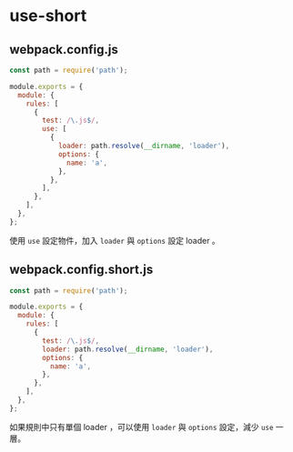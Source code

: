 # use-short

## webpack.config.js

```js
const path = require('path');

module.exports = {
  module: {
    rules: [
      {
        test: /\.js$/,
        use: [
          {
            loader: path.resolve(__dirname, 'loader'),
            options: {
              name: 'a',
            },
          },
        ],
      },
    ],
  },
};
```

使用 `use` 設定物件，加入 `loader` 與 `options` 設定 loader 。

## webpack.config.short.js

```js
const path = require('path');

module.exports = {
  module: {
    rules: [
      {
        test: /\.js$/,
        loader: path.resolve(__dirname, 'loader'),
        options: {
          name: 'a',
        },
      },
    ],
  },
};
```

如果規則中只有單個 loader ，可以使用 `loader` 與 `options` 設定，減少 `use` 一層。
